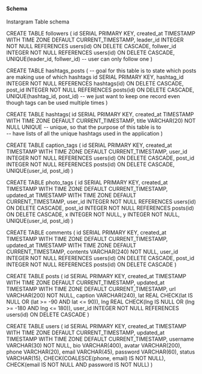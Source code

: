 #### Schema
Instargram Table schema

CREATE TABLE followers (
	id SERIAL PRIMARY KEY,
	created_at TIMESTAMP WITH TIME ZONE DEFAULT CURRENT_TIMESTAMP,
	leader_id INTEGER NOT NULL REFERENCES users(id) ON DELETE CASCADE,
	follwer_id INTEGER NOT NULL REFERENCES users(id)  ON DELETE CASCADE,
	UNIQUE(leader_id, follwer_id) -- user can only follow one
)

CREATE TABLE hashtags_posts (
	-- goal for this table is to state which posts are making use of which hashtags
	id SERIAL PRIMARY KEY,
	hashtag_id INTEGER NOT NULL REFERENCES hashtags(id) ON DELETE CASCADE,
	post_id INTEGER NOT NULL REFERENCES posts(id) ON DELETE CASCADE,
	UNIQUE(hashtag_id, post_id) -- we just want to keep one record even though tags can be used multiple times
)

CREATE TABLE hashtags(
	id SERIAL PRIMARY KEY,
	created_at TIMESTAMP WITH TIME ZONE DEFAULT CURRENT_TIMESTAMP,
	title VARCHAR(20) NOT NULL UNIQUE
	-- unique, so that the purpose of this table is to  
	-- have lists of all the unique hashtags used in the application
)

CREATE TABLE caption_tags (
	id SERIAL PRIMARY KEY,
	created_at TIMESTAMP WITH TIME ZONE DEFAULT CURRENT_TIMESTAMP,
	user_id INTEGER NOT NULL REFERENCES users(id) ON DELETE CASCADE,
	post_id INTEGER NOT NULL REFERENCES posts(id) ON DELETE CASCADE,
	UNIQUE(user_id, post_id)
)

CREATE TABLE photo_tags (
	id SERIAL PRIMARY KEY,
	created_at TIMESTAMP WITH TIME ZONE DEFAULT CURRENT_TIMESTAMP,
	updated_at TIMESTAMP WITH TIME ZONE DEFAULT CURRENT_TIMESTAMP,
	user_id INTEGER NOT NULL REFERENCES users(id) ON DELETE CASCADE,
	post_id INTEGER NOT NULL REFERENCES posts(id) ON DELETE CASCADE,
	x INTEGER NOT NULL,
	y INTEGER NOT NULL,
	UNIQUE(user_id, post_id)
)

CREATE TABLE comments (
	id SERIAL PRIMARY KEY,
	created_at TIMESTAMP WITH TIME ZONE DEFAULT CURRENT_TIMESTAMP,
	updated_at TIMESTAMP WITH TIME ZONE DEFAULT CURRENT_TIMESTAMP,
	contents VARCHAR(240) NOT NULL,
	user_id INTEGER NOT NULL REFERENCES users(id) ON DELETE CASCADE,
	post_id INTEGER NOT NULL REFERENCES posts(id) ON DELETE CASCADE
)

CREATE TABLE posts (
	id SERIAL PRIMARY KEY,
	created_at TIMESTAMP WITH TIME ZONE DEFAULT CURRENT_TIMESTAMP,
	updated_at TIMESTAMP WITH TIME ZONE DEFAULT CURRENT_TIMESTAMP,
	url VARCHAR(200) NOT NULL,
	caption VARCHAR(240),
	lat REAL CHECK(lat IS NULL OR (lat >= -90 AND lat <= 90)),
	lng REAL CHECK(lng IS NULL OR (lng >= -180 AND lng <= 180)),
	user_id INTEGER NOT NULL REFERENCES users(id) ON DELETE CASCADE
)

CREATE TABLE users (
	id SERIAL PRIMARY KEY,
	created_at TIMESTAMP WITH TIME ZONE DEFAULT CURRENT_TIMESTAMP,
	updated_at TIMESTAMP WITH TIME ZONE DEFAULT CURRENT_TIMESTAMP,
	username VARCHAR(30) NOT NULL,
	bio VARCHAR(400),
	avatar VARCHAR(200),
	phone VARCHAR(20),
	email VARCHAR(45),
	password VARCHAR(60),
	status VARCHAR(15),
	CHECK(COALESCE(phone, email) IS NOT NULL),
	CHECK(email IS NOT NULL AND password IS NOT NULL)
)